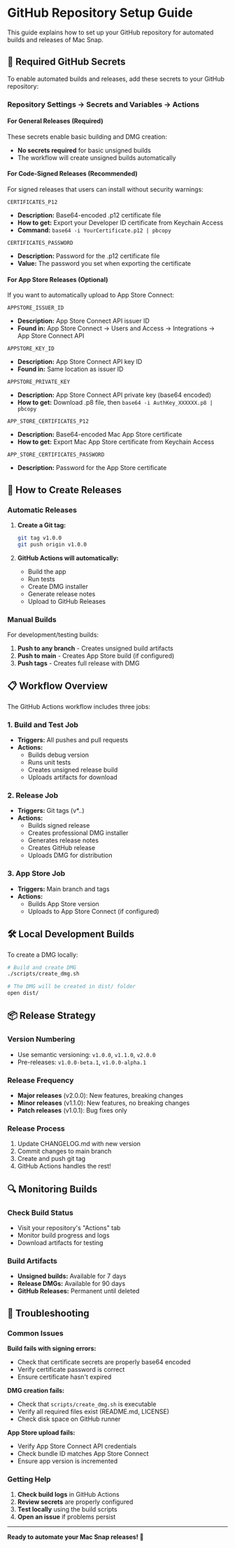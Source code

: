 # GitHub Repository Setup Guide

This guide explains how to set up your GitHub repository for automated builds and releases of Mac Snap.

## 🔐 Required GitHub Secrets

To enable automated builds and releases, add these secrets to your GitHub repository:

### Repository Settings → Secrets and Variables → Actions

#### For General Releases (Required)
These secrets enable basic building and DMG creation:

- **No secrets required** for basic unsigned builds
- The workflow will create unsigned builds automatically

#### For Code-Signed Releases (Recommended)
For signed releases that users can install without security warnings:

```
CERTIFICATES_P12
```
- **Description:** Base64-encoded .p12 certificate file
- **How to get:** Export your Developer ID certificate from Keychain Access
- **Command:** `base64 -i YourCertificate.p12 | pbcopy`

```
CERTIFICATES_PASSWORD
```
- **Description:** Password for the .p12 certificate file
- **Value:** The password you set when exporting the certificate

#### For App Store Releases (Optional)
If you want to automatically upload to App Store Connect:

```
APPSTORE_ISSUER_ID
```
- **Description:** App Store Connect API issuer ID
- **Found in:** App Store Connect → Users and Access → Integrations → App Store Connect API

```
APPSTORE_KEY_ID
```
- **Description:** App Store Connect API key ID
- **Found in:** Same location as issuer ID

```
APPSTORE_PRIVATE_KEY
```
- **Description:** App Store Connect API private key (base64 encoded)
- **How to get:** Download .p8 file, then `base64 -i AuthKey_XXXXXX.p8 | pbcopy`

```
APP_STORE_CERTIFICATES_P12
```
- **Description:** Base64-encoded Mac App Store certificate
- **How to get:** Export Mac App Store certificate from Keychain Access

```
APP_STORE_CERTIFICATES_PASSWORD
```
- **Description:** Password for the App Store certificate

## 🚀 How to Create Releases

### Automatic Releases

1. **Create a Git tag:**
   ```bash
   git tag v1.0.0
   git push origin v1.0.0
   ```

2. **GitHub Actions will automatically:**
   - Build the app
   - Run tests
   - Create DMG installer
   - Generate release notes
   - Upload to GitHub Releases

### Manual Builds

For development/testing builds:

1. **Push to any branch** - Creates unsigned build artifacts
2. **Push to main** - Creates App Store build (if configured)
3. **Push tags** - Creates full release with DMG

## 📋 Workflow Overview

The GitHub Actions workflow includes three jobs:

### 1. Build and Test Job
- **Triggers:** All pushes and pull requests
- **Actions:**
  - Builds debug version
  - Runs unit tests
  - Creates unsigned release build
  - Uploads artifacts for download

### 2. Release Job
- **Triggers:** Git tags (v*.*.*)
- **Actions:**
  - Builds signed release
  - Creates professional DMG installer
  - Generates release notes
  - Creates GitHub release
  - Uploads DMG for distribution

### 3. App Store Job
- **Triggers:** Main branch and tags
- **Actions:**
  - Builds App Store version
  - Uploads to App Store Connect (if configured)

## 🛠️ Local Development Builds

To create a DMG locally:

```bash
# Build and create DMG
./scripts/create_dmg.sh

# The DMG will be created in dist/ folder
open dist/
```

## 📦 Release Strategy

### Version Numbering
- Use semantic versioning: `v1.0.0`, `v1.1.0`, `v2.0.0`
- Pre-releases: `v1.0.0-beta.1`, `v1.0.0-alpha.1`

### Release Frequency
- **Major releases** (v2.0.0): New features, breaking changes
- **Minor releases** (v1.1.0): New features, no breaking changes
- **Patch releases** (v1.0.1): Bug fixes only

### Release Process
1. Update CHANGELOG.md with new version
2. Commit changes to main branch
3. Create and push git tag
4. GitHub Actions handles the rest!

## 🔍 Monitoring Builds

### Check Build Status
- Visit your repository's "Actions" tab
- Monitor build progress and logs
- Download artifacts for testing

### Build Artifacts
- **Unsigned builds:** Available for 7 days
- **Release DMGs:** Available for 90 days
- **GitHub Releases:** Permanent until deleted

## 🐛 Troubleshooting

### Common Issues

**Build fails with signing errors:**
- Check that certificate secrets are properly base64 encoded
- Verify certificate password is correct
- Ensure certificate hasn't expired

**DMG creation fails:**
- Check that `scripts/create_dmg.sh` is executable
- Verify all required files exist (README.md, LICENSE)
- Check disk space on GitHub runner

**App Store upload fails:**
- Verify App Store Connect API credentials
- Check bundle ID matches App Store Connect
- Ensure app version is incremented

### Getting Help

1. **Check build logs** in GitHub Actions
2. **Review secrets** are properly configured
3. **Test locally** using the build scripts
4. **Open an issue** if problems persist

---

**Ready to automate your Mac Snap releases! 🚀**